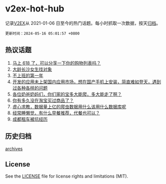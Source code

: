 # v2ex-hot-hub

 记录[V2EX](https://www.v2ex.com/)从 2021-01-06 日至今的热门话题。每小时抓取一次数据，按天[归档](archives)。

`更新时间：2024-05-16 05:01:57 +0800`

## 热议话题

1. [马上 618 了，可以分享一下你的购物列表吗？](https://www.v2ex.com/t/1040811)
1. [大龄长沙女生找对象](https://www.v2ex.com/t/1040998)
1. [不上班的第一年](https://www.v2ex.com/t/1040807)
1. [开发的应用未上架国内应用市场，想在国产手机上安装，简直难如登天，遇到过各种各样的问题](https://www.v2ex.com/t/1040826)
1. [各位奶爸奶妈们，你们家的宝多大能爬，多大能走了啊？](https://www.v2ex.com/t/1040833)
1. [你有多久没在淘宝买过商品了？](https://www.v2ex.com/t/1040955)
1. [虚心求教，数据量上亿的爬虫数据用什么该用什么数据库呢](https://www.v2ex.com/t/1040896)
1. [经常睡懒觉，有什么早餐推荐，代餐也可以？](https://www.v2ex.com/t/1040838)
1. [成都租车被坑经历](https://www.v2ex.com/t/1040882)

## 历史归档

[archives](archives)

## License

See the [LICENSE](LICENSE) file for license rights and limitations (MIT).
